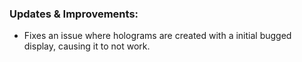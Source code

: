 ### Updates & Improvements:
- Fixes an issue where holograms are created with a initial bugged display, causing it to not work.